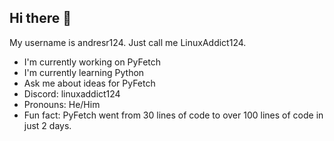 ## Hi there 👋
My username is andresr124. Just call me LinuxAddict124.
- I'm currently working on PyFetch
- I'm currently learning Python
- Ask me about ideas for PyFetch
- Discord: linuxaddict124
- Pronouns: He/Him
- Fun fact: PyFetch went from 30 lines of code to over 100 lines of code in just 2 days.

<!--
**andresr124/andresr124** is a ✨ _special_ ✨ repository because its `README.md` (this file) appears on your GitHub profile.

Here are some ideas to get you started:

- 🔭 I’m currently working on ...
- 🌱 I’m currently learning ...
- 👯 I’m looking to collaborate on ...
- 🤔 I’m looking for help with ...
- 💬 Ask me about ...
- 📫 How to reach me: ...
- 😄 Pronouns: ...
- ⚡ Fun fact: ...
-->
